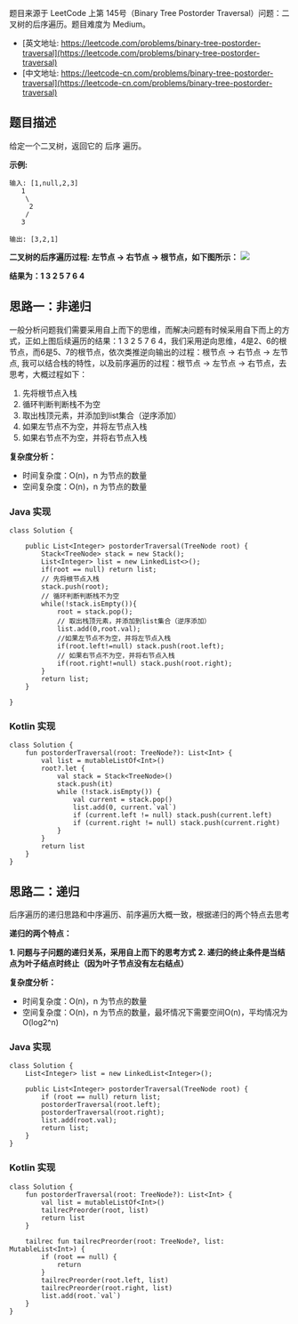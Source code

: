 题目来源于 LeetCode 上第 145号（Binary Tree Postorder Traversal）问题：二叉树的后序遍历。题目难度为 Medium。

* [英文地址: https://leetcode.com/problems/binary-tree-postorder-traversal](https://leetcode.com/problems/binary-tree-postorder-traversal)
* [中文地址: https://leetcode-cn.com/problems/binary-tree-postorder-traversal](https://leetcode-cn.com/problems/binary-tree-postorder-traversal)
 
## 题目描述
 
给定一个二叉树，返回它的 后序 遍历。

**示例:**

```
输入: [1,null,2,3]  
   1
    \
     2
    /
   3 

输出: [3,2,1]
```

**二叉树的后序遍历过程: 左节点 -> 右节点 -> 根节点，如下图所示：**
![](http://cdn.51git.cn/2020-04-18-二叉树.png)

**结果为：1 3 2 5 7 6 4**

## 思路一：非递归

一般分析问题我们需要采用自上而下的思维，而解决问题有时候采用自下而上的方式，正如上图后续遍历的结果：1 3 2 5 7 6 4，我们采用逆向思维，4是2、6的根节点，而6是5、7的根节点，依次类推逆向输出的过程：根节点 -> 右节点 -> 左节点, 我可以结合栈的特性，以及前序遍历的过程：根节点 -> 左节点 -> 右节点，去思考，大概过程如下：

1. 先将根节点入栈
2. 循环判断判断栈不为空
3. 取出栈顶元素，并添加到list集合（逆序添加）
4. 如果左节点不为空，并将左节点入栈
5. 如果右节点不为空，并将右节点入栈

**复杂度分析：**

* 时间复杂度：O(n)，n 为节点的数量
* 空间复杂度：O(n)，n 为节点的数量

### Java 实现

```
class Solution {

    public List<Integer> postorderTraversal(TreeNode root) {
        Stack<TreeNode> stack = new Stack();
        List<Integer> list = new LinkedList<>();
        if(root == null) return list;
        // 先将根节点入栈
        stack.push(root);
        // 循环判断判断栈不为空
        while(!stack.isEmpty()){
            root = stack.pop();
            // 取出栈顶元素，并添加到list集合（逆序添加）
            list.add(0,root.val);
            //如果左节点不为空，并将左节点入栈
            if(root.left!=null) stack.push(root.left);
            // 如果右节点不为空，并将右节点入栈
            if(root.right!=null) stack.push(root.right);
        }
        return list;
    }
    
}
```

### Kotlin 实现

```
class Solution {
    fun postorderTraversal(root: TreeNode?): List<Int> {
        val list = mutableListOf<Int>()
        root?.let {
            val stack = Stack<TreeNode>()
            stack.push(it)
            while (!stack.isEmpty()) {
                val current = stack.pop()
                list.add(0, current.`val`)
                if (current.left != null) stack.push(current.left)
                if (current.right != null) stack.push(current.right)
            }
        }
        return list
    }
}
```

## 思路二：递归

后序遍历的递归思路和中序遍历、前序遍历大概一致，根据递归的两个特点去思考

**递归的两个特点：**

**1. 问题与子问题的递归关系，采用自上而下的思考方式**
**2. 递归的终止条件是当结点为叶子结点时终止（因为叶子节点没有左右结点）**

**复杂度分析：**

* 时间复杂度：O(n)，n 为节点的数量
* 空间复杂度：O(n)，n 为节点的数量，最坏情况下需要空间O(n)，平均情况为O(log2^n)

### Java 实现

```
class Solution {
    List<Integer> list = new LinkedList<Integer>();

    public List<Integer> postorderTraversal(TreeNode root) {
        if (root == null) return list;
        postorderTraversal(root.left);
        postorderTraversal(root.right);
        list.add(root.val);
        return list;
    }
}
```

### Kotlin 实现

```
class Solution {
    fun postorderTraversal(root: TreeNode?): List<Int> {
        val list = mutableListOf<Int>()
        tailrecPreorder(root, list)
        return list
    }

    tailrec fun tailrecPreorder(root: TreeNode?, list: MutableList<Int>) {
        if (root == null) {
            return
        }
        tailrecPreorder(root.left, list)
        tailrecPreorder(root.right, list)
        list.add(root.`val`)
    }
}
```

